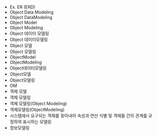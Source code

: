 ﻿- Ex. ER (ERD)
- Object Data Modeling
- Object DataModeling
- Object Model
- Object Modeling
- Object 데이터 모델링
- Object 데이터모델링
- Object 모델
- Object 모델링
- ObjectModel
- ObjectModeling
- Object데이터모델링
- Object모델
- Object모델링
- OM
- 객체 모델
- 객체 모델링
- 객체 모델링(Object Modeling)
- 객체모델링(ObjectModeling)
- 시스템에서 요구되는 객체를 찾아내어 속성과 연산 식별 및 객체들 간의 관계를 규정하여 표시하는 모델링
- 정보모델링
